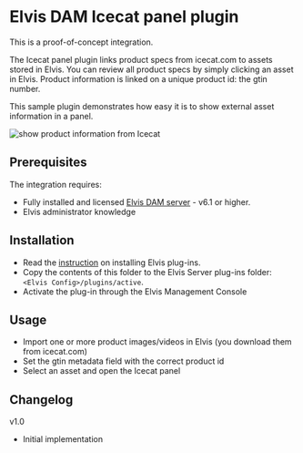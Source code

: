 # Elvis DAM Icecat panel plugin

This is a proof-of-concept integration.

The Icecat panel plugin links product specs from icecat.com to assets stored in Elvis. You can review all product specs by simply clicking an asset in Elvis. Product information is linked on a unique product id: the gtin number.

This sample plugin demonstrates how easy it is to show external asset information in a panel.

![show product information from Icecat](https://github.com/WoodWing/elvis_icecat_integration/blob/master/icecat-integration.gif "show product information from Icecat")

## Prerequisites

The integration requires:

* Fully installed and licensed [Elvis DAM server](https://www.woodwing.com/en/digital-asset-management-system) - v6.1 or higher. 
* Elvis administrator knowledge

## Installation

* Read the [instruction](https://helpcenter.woodwing.com/hc/en-us/articles/202965685-Plug-ins-introduction-management) on installing Elvis plug-ins.
* Copy the contents of this folder to the Elvis Server plug-ins folder: `<Elvis Config>/plugins/active`.
* Activate the plug-in through the Elvis Management Console

## Usage

* Import one or more product images/videos in Elvis (you download them from icecat.com)
* Set the gtin metadata field with the correct product id
* Select an asset and open the Icecat panel

## Changelog

v1.0
* Initial implementation